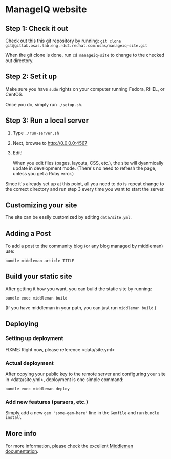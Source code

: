 # ManageIQ website

## Step 1: Check it out

Check out this this git repository by running:
`git clone git@gitlab.osas.lab.eng.rdu2.redhat.com:osas/manageiq-site.git`

When the git clone is done, run `cd manageiq-site` to change to the
checked out directory.

## Step 2: Set it up

Make sure you have `sudo` rights on your computer running Fedora, RHEL,
or CentOS.

Once you do, simply run `./setup.sh`.

## Step 3: Run a local server

1. Type `./run-server.sh`

2. Next, browse to <http://0.0.0.0:4567>

3. Edit!

   When you edit files (pages, layouts, CSS, etc.), the site will
   dyanmically update in development mode. (There's no need to refresh
   the page, unless you get a Ruby error.)

Since it's already set up at this point, all you need to do is repeat
change to the correct directory and run step 3 every time you want to
start the server.


## Customizing your site

The site can be easily customized by editing `data/site.yml`.


## Adding a Post

To add a post to the community blog (or any blog managed by middleman) use:

```
bundle middleman article TITLE
```


## Build your static site

After getting it how you want, you can build the static site by running:

`bundle exec middleman build`

(If you have middleman in your path, you can just run `middleman build`.)


## Deploying

### Setting up deployment

FIXME: Right now, please reference <data/site.yml>

### Actual deployment

After copying your public key to the remote server and configuring your
site in <data/site.yml>, deployment is one simple command:
```
bundle exec middleman deploy
```


### Add new features (parsers, etc.)

Simply add a new `gem 'some-gem-here'` line in the `Gemfile` and run
`bundle install`


## More info

For more information, please check the excellent
[Middleman documentation](http://middlemanapp.com/getting-started/).
